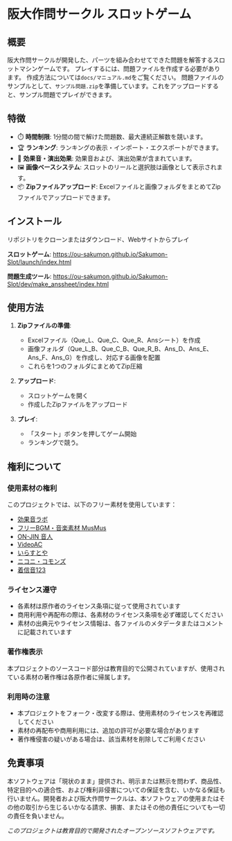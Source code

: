 # 阪大作問サークル スロットゲーム

## 概要

阪大作問サークルが開発した、パーツを組み合わせてできた問題を解答するスロットマシンゲームです。
プレイするには、問題ファイルを作成する必要があります。
作成方法については`docs/マニュアル.md`をご覧ください。
問題ファイルのサンプルとして、`サンプル問題.zip`を準備しています。これをアップロードすると、サンプル問題でプレイができます。

## 特徴

- ⏱️ **時間制限**: 1分間の間で解けた問題数、最大連続正解数を競います。
- 🏆 **ランキング**: ランキングの表示・インポート・エクスポートができます。
- 🎵 **効果音・演出効果**: 効果音および、演出効果が含まれています。
- 🖼️ **画像ベースシステム**: スロットのリールと選択肢は画像として表示されます。
- 📦 **Zipファイルアップロード**: Excelファイルと画像フォルダをまとめてZipファイルでアップロードできます。


## インストール

リポジトリをクローンまたはダウンロード、Webサイトからプレイ

**スロットゲーム**: https://ou-sakumon.github.io/Sakumon-Slot/launch/index.html

**問題生成ツール**: https://ou-sakumon.github.io/Sakumon-Slot/dev/make_anssheet/index.html


## 使用方法

1. **Zipファイルの準備**: 
   - Excelファイル（Que_L、Que_C、Que_R、Ansシート）を作成
   - 画像フォルダ（Que_L_B、Que_C_B、Que_R_B、Ans_D、Ans_E、Ans_F、Ans_G）を作成し、対応する画像を配置
   - これらを1つのフォルダにまとめてZip圧縮

2. **アップロード**: 
   - スロットゲームを開く
   - 作成したZipファイルをアップロード

3. **プレイ**: 
   - 「スタート」ボタンを押してゲーム開始
   -  ランキングで競う。

## 権利について

### 使用素材の権利
このプロジェクトでは、以下のフリー素材を使用しています：

- [効果音ラボ](https://soundeffect-lab.info/)
- [フリーBGM・音楽素材 MusMus](https://musmus.main.jp/)
- [ON-JIN 音人](https://on-jin.com)
- [VideoAC](https://video-ac.com)
- [いらすとや](https://www.irasutoya.com/)
- [ニコニ・コモンズ](https://commons.nicovideo.jp)
- [着信音123](https://chakushinon123.com)

### ライセンス遵守
- 各素材は原作者のライセンス条項に従って使用されています
- 商用利用や再配布の際は、各素材のライセンス条項を必ず確認してください
- 素材の出典元やライセンス情報は、各ファイルのメタデータまたはコメントに記載されています

### 著作権表示
本プロジェクトのソースコード部分は教育目的で公開されていますが、使用されている素材の著作権は各原作者に帰属します。

### 利用時の注意
- 本プロジェクトをフォーク・改変する際は、使用素材のライセンスを再確認してください
- 素材の再配布や商用利用には、追加の許可が必要な場合があります
- 著作権侵害の疑いがある場合は、該当素材を削除してご利用ください

## 免責事項

本ソフトウェアは「現状のまま」提供され、明示または黙示を問わず、商品性、特定目的への適合性、および権利非侵害についての保証を含む、いかなる保証も行いません。開発者および阪大作問サークルは、本ソフトウェアの使用またはその他の取引から生じるいかなる請求、損害、またはその他の責任についても一切の責任を負いません。


*このプロジェクトは教育目的で開発されたオープンソースソフトウェアです。*